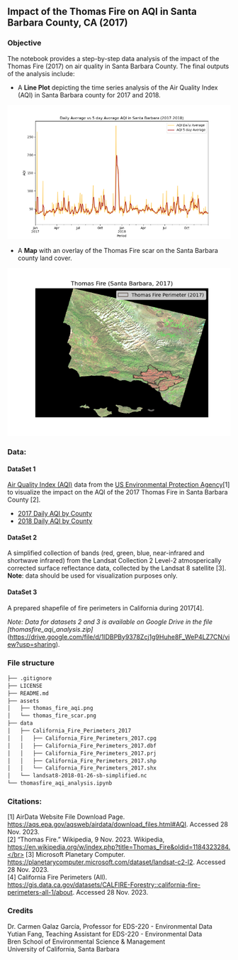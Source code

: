## Impact of the Thomas Fire on AQI in Santa Barbara County, CA (2017)

### Objective
The notebook provides a step-by-step data analysis of the impact of the Thomas Fire (2017) on air quality in Santa Barbara County.
The final outputs of the analysis include:

- A **Line Plot** depicting the time series analysis of the Air Quality Index (AQI) in Santa Barbara county for 2017 and 2018.</br>
<img src="assets/thomas_fire_aqi.png" width="600" />

- A **Map** with an overlay of the Thomas Fire scar on the Santa Barbara county land cover.</br>
<img src="assets/thomas_fire_scar.png" width="600" />

### Data:

#### DataSet 1
[Air Quality Index (AQI)](https://www.airnow.gov/aqi/aqi-basics/) data from the [US Environmental Protection Agency](https://www.epa.gov)[1] to visualize the impact on the AQI of the 2017 Thomas Fire in Santa Barbara County [2].
- [2017 Daily AQI by County](https://aqs.epa.gov/aqsweb/airdata/daily_aqi_by_county_2017.zip)</br>
- [2018 Daily AQI by County](https://aqs.epa.gov/aqsweb/airdata/daily_aqi_by_county_2018.zip)

#### DataSet 2
A simplified collection of bands (red, green, blue, near-infrared and shortwave infrared) from the Landsat Collection 2 Level-2 atmosperically corrected surface reflectance data, collected by the Landsat 8 satellite [3]. **Note**: data should be used for visualization purposes only. 

#### DataSet 3
A prepared shapefile of fire perimeters in California during 2017[4].

*Note: Data for datasets 2 and 3 is available on Google Drive in the file [thomasfire_aqi_analysis.zip]*(https://drive.google.com/file/d/1lDBPBy9378Zcj1g9Huhe8F_WeP4LZ7CN/view?usp=sharing).

### File structure

```html
├── .gitignore
├── LICENSE
├── README.md
├── assets
│   ├── thomas_fire_aqi.png
│   └── thomas_fire_scar.png
├── data
│   ├── California_Fire_Perimeters_2017
│   │   ├── California_Fire_Perimeters_2017.cpg
│   │   ├── California_Fire_Perimeters_2017.dbf
│   │   ├── California_Fire_Perimeters_2017.prj
│   │   ├── California_Fire_Perimeters_2017.shp
│   │   └── California_Fire_Perimeters_2017.shx
│   └── landsat8-2018-01-26-sb-simplified.nc
└── thomasfire_aqi_analysis.ipynb
```

### Citations:
[1] AirData Website File Download Page. https://aqs.epa.gov/aqsweb/airdata/download_files.html#AQI. Accessed 28 Nov. 2023.</br>
[2] “Thomas Fire.” Wikipedia, 9 Nov. 2023. Wikipedia, https://en.wikipedia.org/w/index.php?title=Thomas_Fire&oldid=1184323284.</br>
[3] Microsoft Planetary Computer. https://planetarycomputer.microsoft.com/dataset/landsat-c2-l2. Accessed 28 Nov. 2023.</br>
[4] California Fire Perimeters (All). https://gis.data.ca.gov/datasets/CALFIRE-Forestry::california-fire-perimeters-all-1/about. Accessed 28 Nov. 2023.

### Credits
Dr. Carmen Galaz García, Professor for EDS-220 - Environmental Data</br>
Yutian Fang, Teaching Assistant for EDS-220 - Environmental Data</br>
Bren School of Environmental Science & Management</br>
University of California, Santa Barbara